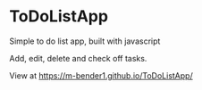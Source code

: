 # ToDoListApp
Simple to do list app, built with javascript


Add, edit, delete and check off tasks.


View at https://m-bender1.github.io/ToDoListApp/
